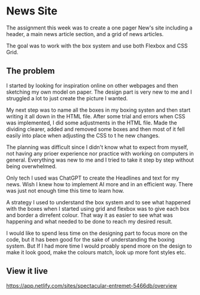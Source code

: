 # News Site

The assignment this week was to create a one pager New's site including a header, a main news article section, and a grid of news articles.

The goal was to work with the box system and use both Flexbox and CSS Grid.

## The problem

I started by looking for inspiration online on other webpages and then sketching my own model on paper. The design part is very new to me and I struggled a lot to just create the picture I wanted.

My next step was to name all the boxes in my boxing systen and then start writing it all down in the HTML file. After some trial and errors when CSS was implemented, I did some adjustments in the HTML file. Made the dividing clearer, added and removed some boxes and then most of it fell easily into place when adjusting the CSS to t he new changes.

The planning was difficult since I didn't know what to expect from myself, not having any prioer experience nor practice with working on computers in general. Everything was new to me and I tried to take it step by step without being overwhelmed.

Only tech I used was ChatGPT to create the Headlines and text for my news. Wish I knew how to implement AI more and in an efficient way. There was just not enough time this time to learn how.

A strategy I used to understand the box system and to see what happened with the boxes when I started using grid and flexbox was to give each box and border a dirrefent colour. That way it as easier to see what was happening and what needed to be done to reach my desired result.

I would like to spend less time on the designing part to focus more on the code, but it has been good for the sake of understanding the boxing system. But If I had more time I would proably spend more on the design to make it look good, make the colours match, look up more font styles etc.

## View it live

https://app.netlify.com/sites/spectacular-entremet-5466db/overview
